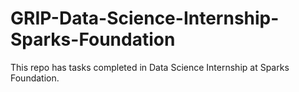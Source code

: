 # GRIP-Data-Science-Internship-Sparks-Foundation

This repo has tasks completed in Data Science Internship at Sparks Foundation.
